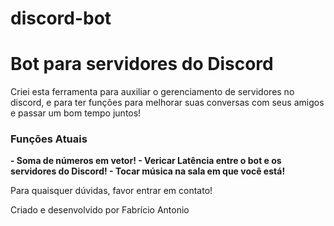 # discord-bot

<h1> Bot para servidores do Discord </h1>

Criei esta ferramenta para auxiliar o gerenciamento de servidores no discord, e para ter funções para melhorar suas conversas com seus amigos e passar um bom tempo juntos!

<h3> Funções Atuais </h3>

<b>- Soma de números em vetor! </b>
<b>- Vericar Latência entre o bot e os servidores do Discord! </b>
<b>- Tocar música na sala em que você está! </b>

Para quaisquer dúvidas, favor entrar em contato!

Criado e desenvolvido por Fabrício Antonio
